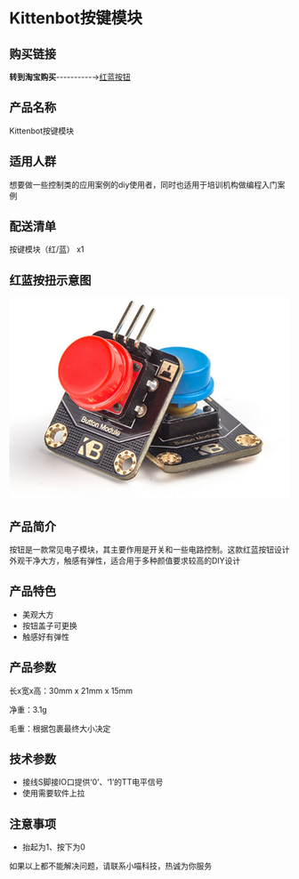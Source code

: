 # Kittenbot按键模块


## 购买链接

__转到淘宝购买__----------→[红蓝按钮](https://item.taobao.com/item.htm?spm=a1z10.3-c-s.w4002-17001215033.30.4d38762ecmTQrB&id=555317774482)

## 产品名称

Kittenbot按键模块

## 适用人群

想要做一些控制类的应用案例的diy使用者，同时也适用于培训机构做编程入门案例

## 配送清单

按键模块（红/蓝） x1


## 红蓝按扭示意图

![](./button/button_1.png)  

## 产品简介

按钮是一款常见电子模块，其主要作用是开关和一些电路控制。这款红蓝按钮设计外观干净大方，触感有弹性，适合用于多种颜值要求较高的DIY设计

## 产品特色

- 美观大方
- 按钮盖子可更换
- 触感好有弹性

## 产品参数

长x宽x高：30mm x 21mm x 15mm

净重：3.1g

毛重：根据包裹最终大小决定

## 技术参数

- 接线S脚接IO口提供‘0’、‘1’的TT电平信号
- 使用需要软件上拉

## 注意事项

- 抬起为1、按下为0  

如果以上都不能解决问题，请联系小喵科技，热诚为你服务